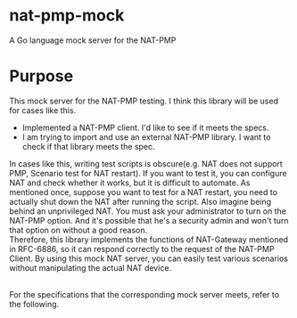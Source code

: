 # nat-pmp-mock
A Go language mock server for the NAT-PMP

# Purpose
This mock server for the NAT-PMP testing. I think this library will be used for cases like this.
- Implemented a NAT-PMP client. I'd like to see if it meets the specs.
- I am trying to import and use an external NAT-PMP library. I want to check if that library meets the spec.

In cases like this, writing test scripts is obscure(e.g. NAT does not support PMP, Scenario test for NAT restart). If you want to test it, you can configure NAT and check whether it works, but it is difficult to automate. As mentioned once, suppose you want to test for a NAT restart, you need to actually shut down the NAT after running the script. Also imagine being behind an unprivileged NAT. You must ask your administrator to turn on the NAT-PMP option. And it's possible that he's a security admin and won't turn that option on without a good reason.
<br>Therefore, this library implements the functions of NAT-Gateway mentioned in RFC-6886, so it can respond correctly to the request of the NAT-PMP Client. By using this mock NAT server, you can easily test various scenarios without manipulating the actual NAT device.

<br>For the specifications that the corresponding mock server meets, refer to the following.


